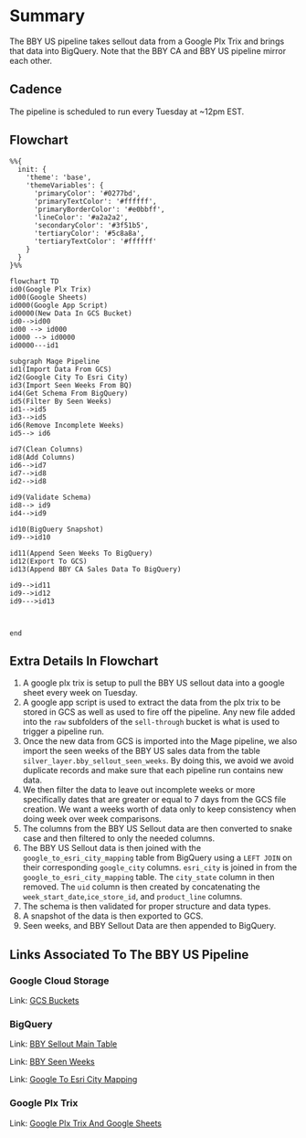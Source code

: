 # Summary
The BBY US pipeline takes sellout data from a Google Plx Trix and brings that data into BigQuery. Note that the BBY CA and BBY US pipeline mirror each other.

## Cadence
The pipeline is scheduled to run every Tuesday at ~12pm EST.


## Flowchart

```mermaid
%%{
  init: {
    'theme': 'base',
    'themeVariables': {
      'primaryColor': '#0277bd',
      'primaryTextColor': '#ffffff',
      'primaryBorderColor': '#e0bbff',
      'lineColor': '#a2a2a2',
      'secondaryColor': '#3f51b5',
      'tertiaryColor': '#5c8a8a',
      'tertiaryTextColor': '#ffffff'
    }
  }
}%%

flowchart TD
id0(Google Plx Trix)
id00(Google Sheets)
id000(Google App Script)
id0000(New Data In GCS Bucket)
id0-->id00
id00 --> id000
id000 --> id0000
id0000---id1

subgraph Mage Pipeline
id1(Import Data From GCS)
id2(Google City To Esri City)
id3(Import Seen Weeks From BQ)
id4(Get Schema From BigQuery)
id5(Filter By Seen Weeks)
id1-->id5
id3-->id5
id6(Remove Incomplete Weeks)
id5--> id6

id7(Clean Columns)
id8(Add Columns)
id6-->id7
id7-->id8
id2-->id8

id9(Validate Schema)
id8--> id9
id4-->id9

id10(BigQuery Snapshot)
id9-->id10

id11(Append Seen Weeks To BigQuery)
id12(Export To GCS)
id13(Append BBY CA Sales Data To BigQuery)

id9-->id11
id9-->id12
id9--->id13



end
```
## Extra Details In Flowchart
1. A google plx trix is setup to pull the BBY US sellout data into a google sheet every week on Tuesday.
2. A google app script is used to extract the data from the plx trix to be stored in GCS as well as used to fire off the pipeline. Any new file added into the `raw` subfolders of the `sell-through` bucket is what is used to trigger a pipeline run.
3. Once the new data from GCS is imported into the Mage pipeline, we also import the seen weeks of the BBY US sales data from the table `silver_layer.bby_sellout_seen_weeks`. By doing this, we avoid we avoid duplicate records and make sure that each pipeline run contains new data.
4. We then filter the data to leave out incomplete weeks or more specifically dates that are greater or equal to 7 days from the GCS file creation. We want a weeks worth of data only to keep consistency when doing week over week comparisons.
5. The columns from the BBY US Sellout data are then converted to snake case and then filtered to only the needed columns.
6. The BBY US Sellout data is then joined with the `google_to_esri_city_mapping` table from BigQuery using a `LEFT JOIN` on their corresponding `google_city` columns. `esri_city` is joined in from the `google_to_esri_city_mapping` table. The `city_state` column in then removed. The `uid` column is then created by concatenating the `week_start_date`,`ice_store_id`, and `product_line` columns.
7. The schema is then validated for proper structure and data types.
8. A snapshot of the data is then exported to GCS.
9. Seen weeks, and BBY Sellout Data are then appended to BigQuery.


## Links Associated To The BBY US Pipeline

### Google Cloud Storage

Link: [GCS Buckets](https://console.cloud.google.com/storage/browser/sell-through/bby_sellout/ca?pageState=(%22StorageObjectListTable%22:(%22f%22:%22%255B%255D%22))&authuser=0&project=orbital-airfoil-393318&prefix=&forceOnObjectsSortingFiltering=false)


### BigQuery

Link: [BBY Sellout Main Table](https://console.cloud.google.com/bigquery?referrer=search&authuser=0&project=orbital-airfoil-393318&ws=!1m5!1m4!4m3!1sorbital-airfoil-393318!2ssilver_layer!3sbby_sellout&rapt=AEjHL4M3f1x-ugX3r2tv7CC0cfTq6BB4R8m1vz8I7eRwRzIIlweBDeDyb1Szukb44sXCvkGPZQRqkkldaGjC0hco7N8INVwB2iIz_1GXSr4oQIBheX6SdLo&pli=1)

Link: [BBY Seen Weeks](https://console.cloud.google.com/bigquery?referrer=search&authuser=0&project=orbital-airfoil-393318&ws=!1m5!1m4!4m3!1sorbital-airfoil-393318!2ssilver_layer!3sbby_sellout_seen_weeks&rapt=AEjHL4M3f1x-ugX3r2tv7CC0cfTq6BB4R8m1vz8I7eRwRzIIlweBDeDyb1Szukb44sXCvkGPZQRqkkldaGjC0hco7N8INVwB2iIz_1GXSr4oQIBheX6SdLo&pli=1)

Link: [Google To Esri City Mapping](https://console.cloud.google.com/bigquery?referrer=search&authuser=0&project=orbital-airfoil-393318&ws=!1m5!1m4!4m3!1sorbital-airfoil-393318!2ssilver_layer!3sgoogle_to_esri_city_mapping&rapt=AEjHL4M3f1x-ugX3r2tv7CC0cfTq6BB4R8m1vz8I7eRwRzIIlweBDeDyb1Szukb44sXCvkGPZQRqkkldaGjC0hco7N8INVwB2iIz_1GXSr4oQIBheX6SdLo&pli=1)

### Google Plx Trix
Link: [Google Plx Trix And Google Sheets](https://docs.google.com/spreadsheets/d/1fCZYXlIVGgM5Js712ehdhkABy0zDDv9lReyW2O9cjaA/edit?resourcekey=0-gw_FuZqGmF7pg7zGv5W_bg#gid=156467221)